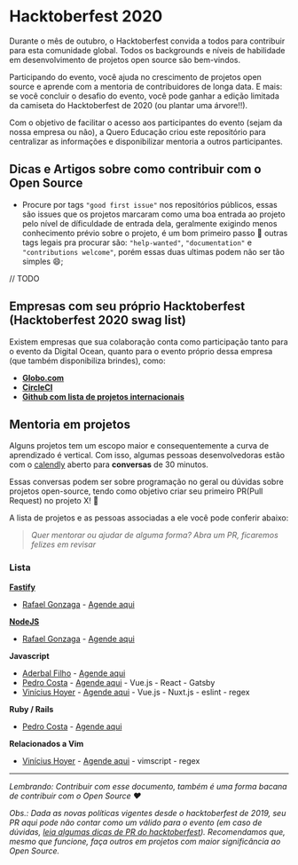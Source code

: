 # Hacktoberfest 2020

Durante o mês de outubro, o Hacktoberfest convida a todos para contribuir para esta comunidade global. Todos os backgrounds e níveis de habilidade em desenvolvimento de projetos open source são bem-vindos. 

Participando do evento, você ajuda no crescimento de projetos open source e aprende com a mentoria de contribuidores de longa data. E mais: se você concluir o desafio do evento, você pode ganhar a edição limitada da camiseta do Hacktoberfest de 2020 (ou plantar uma árvore!!).

Com o objetivo de facilitar o acesso aos participantes do evento (sejam da nossa empresa ou não), a Quero Educação criou este repositório para centralizar as informações e disponibilizar mentoria a outros participantes.

## Dicas e Artigos sobre como contribuir com o Open Source

- Procure por tags `"good first issue"` nos repositórios públicos, essas são issues que os projetos marcaram como uma boa entrada ao projeto pelo nível de díficuldade de entrada dela, geralmente exigindo menos conhecimento prévio sobre o projeto, é um bom primeiro passo :muscle: outras tags legais pra procurar são: `"help-wanted"`, `"documentation"` e `"contributions welcome"`, porém essas duas ultimas podem não ser tão simples :smile:;

// TODO

## Empresas com seu próprio Hacktoberfest (Hacktoberfest 2020 swag list)

Existem empresas que sua colaboração conta como participação tanto para o evento da Digital Ocean, quanto para o evento próprio dessa empresa (que também disponibiliza brindes), como:

- **[Globo.com](https://opensource.globo.com/hacktoberfest/)**
- **[CircleCI](https://hacktoberfest.circleci.com/)**
- **[Github com lista de projetos internacionais](https://github.com/crweiner/hacktoberfest-swag-list)**


## Mentoria em projetos

Alguns projetos tem um escopo maior e consequentemente a curva de aprendizado é vertical. Com isso, algumas pessoas desenvolvedoras estão com o [calendly](https://calendly.com/pt) aberto para **conversas** de 30 minutos.

Essas conversas podem ser sobre programação no geral ou dúvidas sobre projetos open-source, tendo como objetivo criar seu primeiro PR(Pull Request) no projeto X! :tada:

A lista de projetos e as pessoas associadas a ele você pode conferir abaixo:

> _Quer mentorar ou ajudar de alguma forma? Abra um PR, ficaremos felizes em revisar_

### Lista

**[Fastify](https://github.com/fastify/fastify)**
 - [Rafael Gonzaga](https://github.com/rafaelgss) - [Agende aqui](https://calendly.com/rafaelgss/30min)

**[NodeJS](https://github.com/nodejs/node)**
 - [Rafael Gonzaga](https://github.com/rafaelgss) - [Agende aqui](https://calendly.com/rafaelgss/30min)

**Javascript**
 - [Aderbal Filho](https://github.com/AderbalFilho) - [Agende aqui](https://calendly.com/aderbalfilho/30min)
 - [Pedro Costa](https://github.com/plcosta) - [Agende aqui](https://calendly.com/pedro-costa-quero/30min) - Vue.js - React - Gatsby
 - [Vinícius Hoyer](https://github.com/vhoyer) - [Agende aqui](https://calendly.com/vhoyer/30min) - Vue.js - Nuxt.js - eslint - regex

**Ruby / Rails**
 - [Pedro Costa](https://github.com/plcosta) - [Agende aqui](https://calendly.com/pedro-costa-quero/30min)
 
**Relacionados a Vim**
 - [Vinícius Hoyer](https://github.com/vhoyer) - [Agende aqui](https://calendly.com/vhoyer/30min) - vimscript - regex

---

_Lembrando: Contribuir com esse documento, também é uma forma bacana de contribuir com o Open Source :heart:_

_Obs.: Dada as novas políticas vigentes desde o hacktoberfest de 2019, seu PR aqui pode não contar como um válido para o evento (em caso de dúvidas, [leia algumas dicas de PR do hacktoberfest](https://hacktoberfest.digitalocean.com/details/#quality)). Recomendamos que, mesmo que funcione, faça outros em projetos com maior significância ao Open Source._
